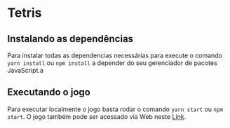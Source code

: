 # Tetris

## Instalando as dependências

Para instalar todas as dependencias necessárias para execute o comando `yarn install` ou `npm install` a depender do seu gerenciador de pacotes JavaScript.a

## Executando o jogo

Para executar localmente o jogo basta rodar o comando `yarn start` ou `npm start`. O jogo também pode ser acessado via Web neste [Link](https://tetris-lp.herokuapp.com/).

